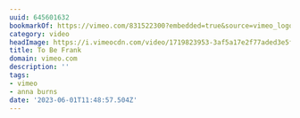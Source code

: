 ```yaml
---
uuid: 645601632
bookmarkOf: https://vimeo.com/831522300?embedded=true&source=vimeo_logo&owner=22604812
category: video
headImage: https://i.vimeocdn.com/video/1719823953-3af5a17e2f77aded3e5f720b7b3ca5d31118250d8d0fa9520c2342eba2f9d1e3-d_295x166
title: To Be Frank
domain: vimeo.com
description: ''
tags:
- vimeo
- anna burns
date: '2023-06-01T11:48:57.504Z'
---
```



